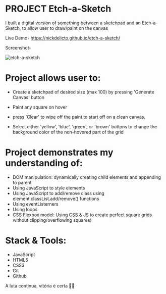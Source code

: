 # PROJECT Etch-a-Sketch

I built a digital version of something between a sketchpad and an Etch-a-Sketch, 
to allow user to draw/paint on the canvas

Live Demo- https://nickdelicto.github.io/etch-a-sketch/

Screenshot-

![etch-a-sketch](https://github.com/nickdelicto/etch-a-sketch/assets/113605917/9dac0bd8-7e1d-45e7-a7c1-3629a9a75c52)



# Project allows user to:
- Create a sketchpad of desired size (max 100) by pressing 'Generate Canvas' button

- Paint any square on hover

- press 'Clear' to wipe off the paint to start off on a clean canvas.

- Select either 'yellow', 'blue', 'green', or 'brown' buttons to
change the background color of the non-hovered part of the grid


# Project demonstrates my understanding of:

- DOM manipulation: dynamically creating child elements and appending to parent
- Using JavaScript to style elements
- Using JavaScript to add/remove class using element.classList.add/remove() functions
- Using eventListerners
- Using loops
- CSS Flexbox model: Using CSS & JS to create perfect square grids without clipping/overflowing squares)

# Stack & Tools:
- JavaScript
- HTML5
- CSS3
- Git
- Github


A luta continua, vitória é certa 💪🏼
